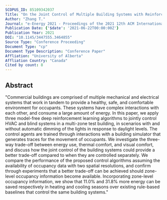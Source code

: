 ```yaml
---
SCOPUS_ID: 85109342037
Title: "On the Joint Control of Multiple Building Systems with Reinforcement Learning"
Author: "Zhang T."
Journal: "e-Energy 2021 - Proceedings of the 2021 12th ACM International Conference on Future Energy Systems"
Publication Date: {'$date': '2021-06-22T00:00:00Z'}
Publication Year: 2021
DOI: "10.1145/3447555.3464855"
Source Type: "Conference Proceeding"
Document Type: "cp"
Document Type Description: "Conference Paper"
Affliation: "University of Alberta"
Affliation Country: "Canada"
Cited by count: 8
---
```


## Abstract
"Commercial buildings are comprised of multiple mechanical and electrical systems that work in tandem to provide a healthy, safe, and comfortable environment for occupants. These systems have complex interactions with each other, and consume a large amount of energy. In this paper, we apply three model-free deep reinforcement learning algorithms to jointly control HVAC and blind systems in a multi-zone test building, in scenarios with and without automatic dimming of the lights in response to daylight levels. The control agents are trained through interactions with a building simulator that generates traces for the movement of occupants. We investigate the three-way trade-off between energy use, thermal comfort, and visual comfort, and discuss how the joint control of the building systems could provide a better trade-off compared to when they are controlled separately. We compare the performance of the proposed control algorithms assuming the availability of occupancy data with two spatial resolutions, and confirm through experiments that a better trade-off can be achieved should zone-level occupancy information become available. Incorporating zone-level occupancy information, we show that 11.0% and 31.8% more energy can be saved respectively in heating and cooling seasons over existing rule-based baselines that control the same building systems."
